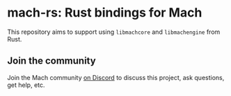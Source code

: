 # mach-rs: Rust bindings for Mach

This repository aims to support using `libmachcore` and `libmachengine` from Rust.

## Join the community

Join the Mach community [on Discord](https://discord.gg/XNG3NZgCqp) to discuss this project, ask questions, get help, etc.
